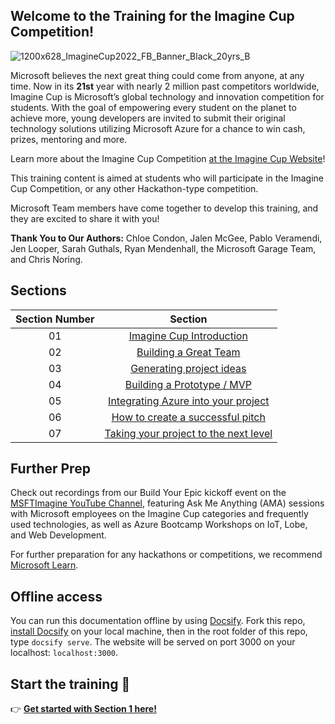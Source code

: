 ## Welcome to the Training for the Imagine Cup Competition!

![1200x628_ImagineCup2022_FB_Banner_Black_20yrs_B](https://user-images.githubusercontent.com/87670464/133935325-0cdcdfa1-8277-4892-99a3-7d3e089a0b8e.png)

Microsoft believes the next great thing could come from anyone, at any time. Now in its **21st** year with nearly 2 million past competitors worldwide, Imagine Cup is Microsoft’s global technology and innovation competition for students. With the goal of empowering every student on the planet to achieve more, young developers are invited to submit their original technology solutions utilizing Microsoft Azure for a chance to win cash, prizes, mentoring and more. 

Learn more about the Imagine Cup Competition [at the Imagine Cup Website](https://imaginecup.microsoft.com/Events)!

This training content is aimed at students who will participate in the Imagine Cup Competition, or any other Hackathon-type competition.

Microsoft Team members have come together to develop this training, and they are excited to share it with you!

**Thank You to Our Authors:** Chloe Condon, Jalen McGee, Pablo Veramendi, Jen Looper, Sarah Guthals, Ryan Mendenhall, the Microsoft Garage Team, and Chris Noring. 

## Sections

| Section Number | Section |
| :----: | :----: | 
| 01 | [Imagine Cup Introduction]( /1-Imagine-Cup-Introduction/README.md) | 
| 02 | [Building a Great Team](/2-Building-a-Team/README.md) | 
| 03 | [Generating project ideas]( /3-Generating-Project-Ideas/README.md) | 
| 04 | [Building a Prototype / MVP]( /4-Building-A-Prototype/README.md) | 
| 05 | [Integrating Azure into your project]( /5-Integrating-Azure/README.md) |
| 06 | [How to create a successful pitch](/6-Successful-Pitch/README.md) | 
| 07 | [Taking your project to the next level]( /7-Next-Level/README.md) | 

## Further Prep

Check out recordings from our Build Your Epic kickoff event on the [MSFTImagine YouTube Channel](https://aka.ms/BuildYourEpic-Recordings), featuring Ask Me Anything (AMA) sessions with Microsoft employees on the Imagine Cup categories and frequently used technologies, as well as Azure Bootcamp Workshops on IoT, Lobe, and Web Development.

For further preparation for any hackathons or competitions, we recommend [Microsoft Learn](https://docs.microsoft.com/learn/roles/student).

## Offline access

You can run this documentation offline by using [Docsify](https://docsify.js.org/#/). Fork this repo, [install Docsify](https://docsify.js.org/#/quickstart) on your local machine,  then in the root folder of this repo, type `docsify serve`. The website will be served on port 3000 on your localhost: `localhost:3000`.

## Start the training 🥳
👉  [**Get started with Section 1 here!**](/1-Imagine-Cup-Introduction/README.md)
